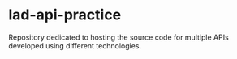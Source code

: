 # lad-api-practice
Repository dedicated to hosting the source code for multiple APIs developed using different technologies.
